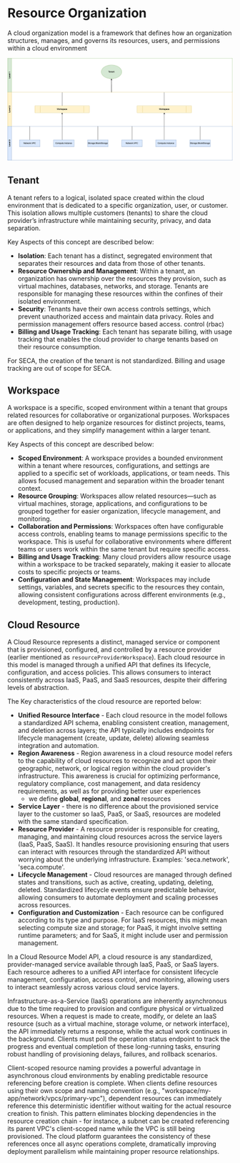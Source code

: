 # Resource Organization

A cloud organization model is a framework that defines how an organization structures, manages, and governs its resources, users, and permissions within a cloud environment

![Resource Organization Model](../../assets/resource-levels.png)

## Tenant

A tenant refers to a logical, isolated space created within the cloud environment that is dedicated to a specific organization, user, or customer. This isolation allows multiple customers (tenants) to share the cloud provider’s infrastructure while maintaining security, privacy, and data separation.

Key Aspects of this concept are described below:

- **Isolation**: Each tenant has a distinct, segregated environment that separates their resources and data from those of other tenants.
- **Resource Ownership and Management**: Within a tenant, an organization has ownership over the resources they provision, such as virtual machines, databases, networks, and storage. Tenants are responsible for managing these resources within the confines of their isolated environment.
- **Security**: Tenants have their own access controls settings, which prevent unauthorized access and maintain data privacy. Roles and permission management offers resource based access. control (rbac)
- **Billing and Usage Tracking**: Each tenant has separate billing, with usage tracking that enables the cloud provider to charge tenants based on their resource consumption.

For SECA, the creation of the tenant is not standardized. Billing and usage tracking are out of scope for SECA.

## Workspace

A workspace is a specific, scoped environment within a tenant that groups related resources for collaborative or organizational purposes. Workspaces are often designed to help organize resources for distinct projects, teams, or applications, and they simplify management within a larger tenant.

Key Aspects of this concept are described below:

- **Scoped Environment**: A workspace provides a bounded environment within a tenant where resources, configurations, and settings are applied to a specific set of workloads, applications, or team needs. This allows focused management and separation within the broader tenant context.
- **Resource Grouping**: Workspaces allow related resources—such as virtual machines, storage, applications, and configurations to be grouped together for easier organization, lifecycle management, and monitoring.
- **Collaboration and Permissions**: Workspaces often have configurable access controls, enabling teams to manage permissions specific to the workspace. This is useful for collaborative environments where different teams or users work within the same tenant but require specific access.
- **Billing and Usage Tracking**: Many cloud providers allow resource usage within a workspace to be tracked separately, making it easier to allocate costs to specific projects or teams.
- **Configuration and State Management**: Workspaces may include settings, variables, and secrets specific to the resources they contain, allowing consistent configurations across different environments (e.g., development, testing, production).

## Cloud Resource

A Cloud Resource represents a distinct, managed service or component that is provisioned, configured, and controlled by a resource provider (earlier mentioned as `resourceProviderWorkspace`). Each cloud resource in this model is managed through a unified API that defines its lifecycle, configuration, and access policies. This allows consumers to interact consistently across IaaS, PaaS, and SaaS resources, despite their differing levels of abstraction.

The Key characteristics of the cloud resource are reported below:

- **Unified Resource Interface** - Each cloud resource in the model follows a standardized API schema, enabling consistent creation, management, and deletion across layers; the API typically includes endpoints for lifecycle management (create, update, delete) allowing seamless integration and automation.
- **Region Awareness** - Region awareness in a cloud resource model refers to the capability of cloud resources to recognize and act upon their geographic, network, or logical region within the cloud provider's infrastructure. This awareness is crucial for optimizing performance, regulatory compliance, cost management, and data residency requirements, as well as for providing better user experiences
  - we define **global**, **regional**, and **zonal** resources
- **Service Layer** - there is no difference about the provisioned service layer to the customer so IaaS, PaaS, or SaaS, resources are modeled with the same standard specification.
- **Resource Provider** - A resource provider is responsible for creating, managing, and maintaining cloud resources across the service layers (IaaS, PaaS, SaaS). It handles resource provisioning ensuring that users can interact with resources through the standardized API without worrying about the underlying infrastructure. Examples: 'seca.network', 'seca.compute'.
- **Lifecycle Management** - Cloud resources are managed through defined states and transitions, such as active, creating, updating, deleting, deleted. Standardized lifecycle events ensure predictable behavior, allowing consumers to automate deployment and scaling processes across resources.
- **Configuration and Customization** - Each resource can be configured according to its type and purpose. For IaaS resources, this might mean selecting compute size and storage; for PaaS, it might involve setting runtime parameters; and for SaaS, it might include user and permission management.

In a Cloud Resource Model API, a cloud resource is any standardized, provider-managed service available through IaaS, PaaS, or SaaS layers. Each resource adheres to a unified API interface for consistent lifecycle management, configuration, access control, and monitoring, allowing users to interact seamlessly across various cloud service layers.

Infrastructure-as-a-Service (IaaS) operations are inherently asynchronous due to the time required to provision and configure physical or virtualized resources. When a request is made to create, modify, or delete an IaaS resource (such as a virtual machine, storage volume, or network interface), the API immediately returns a response, while the actual work continues in the background. Clients must poll the operation status endpoint to track the progress and eventual completion of these long-running tasks, ensuring robust handling of provisioning delays, failures, and rollback scenarios.

Client-scoped resource naming provides a powerful advantage in asynchronous cloud environments by enabling predictable resource referencing before creation is complete. When clients define resources using their own scope and naming convention (e.g., "workspace/my-app/network/vpcs/primary-vpc"), dependent resources can immediately reference this deterministic identifier without waiting for the actual resource creation to finish. This pattern eliminates blocking dependencies in the resource creation chain - for instance, a subnet can be created referencing its parent VPC's client-scoped name while the VPC is still being provisioned. The cloud platform guarantees the consistency of these references once all async operations complete, dramatically improving deployment parallelism while maintaining proper resource relationships.
